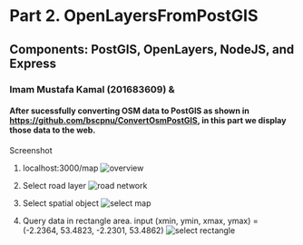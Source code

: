 # Part 2. OpenLayersFromPostGIS
## Components: PostGIS, OpenLayers, NodeJS, and Express
### Imam Mustafa Kamal (201683609) &

#### After sucessfully converting OSM data to PostGIS as shown in https://github.com/bscpnu/ConvertOsmPostGIS, in this part we display those data to the web. 

Screenshot
1. localhost:3000/map
![overview](https://user-images.githubusercontent.com/29518994/27261767-c2bc8fca-5484-11e7-8269-6c0156540efe.png)

2. Select road layer
![road network](https://user-images.githubusercontent.com/29518994/27261789-2d7fc4c6-5485-11e7-9ea8-76d4080a04da.png)

3. Select spatial object
![select map](https://user-images.githubusercontent.com/29518994/27261800-55b71d86-5485-11e7-8adb-b4a701fbad3f.png)

4. Query data in rectangle area. input (xmin, ymin, xmax, ymax) = (-2.2364, 53.4823, -2.2301, 53.4862)
![select rectangle](https://user-images.githubusercontent.com/29518994/27261816-8f46dcb2-5485-11e7-8586-1e2b06ef09ea.png)
